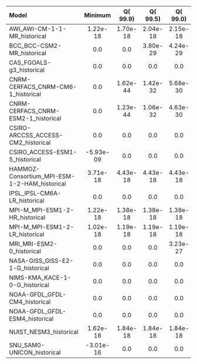 Model | Minimum | Q(   99.9) | Q(   99.5) | Q(   99.0) | Q(   95.0) | Q(   90.0) | Q(   75.0) | Q(   50.0) | Q(   25.0) | Q(   10.0) | Q(    5.0) | Q( 1.0000) | Q( 0.5000) | Q( 0.1000) | Maximum
 :-- |  :--:  |  :--:  |  :--:  |  :--:  |  :--:  |  :--:  |  :--:  |  :--:  |  :--:  |  :--:  |  :--:  |  :--:  |  :--:  |  :--:  |  :--: 
AWI_AWI-CM-1-1-MR_historical |  1.22e-18 |  1.70e-18 |  2.04e-18 |  2.15e-18 |  2.47e-18 |  2.59e-18 |  2.57e-14 |  4.93e-07 |  8.99e-06 |  5.81e-05 |  1.59e-04 |  4.91e-04 |  6.38e-04 |  9.68e-04 |  5.58e-03
BCC_BCC-CSM2-MR_historical | 0.0 | 0.0 |  3.80e-29 |  4.24e-29 |  5.58e-29 |  5.96e-29 |  9.26e-09 |  1.14e-06 |  1.15e-05 |  6.16e-05 |  1.29e-04 |  4.17e-04 |  6.34e-04 |  1.67e-03 |  0.0136
CAS_FGOALS-g3_historical | 0.0 | 0.0 | 0.0 | 0.0 |  1.37e-15 |  5.17e-13 |  3.16e-08 |  1.37e-06 |  1.05e-05 |  5.21e-05 |  1.22e-04 |  4.73e-04 |  7.28e-04 |  1.63e-03 |  9.14e-03
CNRM-CERFACS_CNRM-CM6-1_historical | 0.0 |  1.62e-44 |  1.42e-32 |  5.68e-30 |  3.98e-26 |  4.56e-25 |  7.46e-09 |  1.23e-06 |  1.08e-05 |  5.86e-05 |  1.48e-04 |  4.78e-04 |  6.36e-04 |  9.88e-04 |  4.31e-03
CNRM-CERFACS_CNRM-ESM2-1_historical | 0.0 |  1.23e-44 |  1.06e-32 |  4.63e-30 |  3.51e-26 |  4.08e-25 |  6.94e-09 |  1.29e-06 |  1.11e-05 |  5.96e-05 |  1.50e-04 |  4.87e-04 |  6.48e-04 |  1.01e-03 |  4.39e-03
CSIRO-ARCCSS_ACCESS-CM2_historical | 0.0 | 0.0 | 0.0 | 0.0 | 0.0 |  3.14e-12 |  8.66e-08 |  1.56e-06 |  1.24e-05 |  6.34e-05 |  1.45e-04 |  4.74e-04 |  6.90e-04 |  1.39e-03 |  0.0200
CSIRO_ACCESS-ESM1-5_historical | -5.93e-09 | 0.0 | 0.0 | 0.0 | 0.0 | 0.0 |  1.52e-07 |  3.75e-06 |  1.86e-05 |  6.95e-05 |  1.49e-04 |  4.32e-04 |  6.08e-04 |  1.15e-03 |  9.55e-03
HAMMOZ-Consortium_MPI-ESM-1-2-HAM_historical |  3.71e-18 |  4.43e-18 |  4.43e-18 |  4.43e-18 |  4.43e-18 |  4.43e-18 |  4.43e-18 |  4.27e-07 |  9.52e-06 |  7.16e-05 |  1.72e-04 |  4.45e-04 |  5.53e-04 |  7.79e-04 |  3.21e-03
IPSL_IPSL-CM6A-LR_historical | 0.0 | 0.0 | 0.0 | 0.0 | 0.0 | 0.0 | 0.0 |  6.76e-07 |  1.65e-05 |  7.30e-05 |  1.31e-04 |  4.02e-04 |  6.04e-04 |  1.23e-03 |  7.26e-03
MPI-M_MPI-ESM1-2-HR_historical |  1.22e-18 |  1.38e-18 |  1.38e-18 |  1.38e-18 |  1.38e-18 |  1.38e-18 |  1.38e-18 |  5.03e-07 |  9.05e-06 |  5.86e-05 |  1.59e-04 |  4.88e-04 |  6.36e-04 |  9.67e-04 |  5.72e-03
MPI-M_MPI-ESM1-2-LR_historical |  1.02e-18 |  1.19e-18 |  1.19e-18 |  1.19e-18 |  1.19e-18 |  1.19e-18 |  1.19e-18 |  1.26e-06 |  1.21e-05 |  6.30e-05 |  1.59e-04 |  4.35e-04 |  5.47e-04 |  7.81e-04 |  2.53e-03
MRI_MRI-ESM2-0_historical | 0.0 | 0.0 | 0.0 |  3.23e-27 |  2.18e-22 |  2.23e-12 |  2.91e-08 |  2.65e-06 |  1.51e-05 |  7.25e-05 |  1.55e-04 |  4.07e-04 |  5.27e-04 |  8.22e-04 |  6.38e-03
NASA-GISS_GISS-E2-1-G_historical | 0.0 | 0.0 | 0.0 | 0.0 | 0.0 |  2.85e-10 |  6.89e-07 |  4.20e-06 |  1.57e-05 |  5.85e-05 |  1.37e-04 |  4.35e-04 |  5.83e-04 |  9.79e-04 |  5.53e-03
NIMS-KMA_KACE-1-0-G_historical | 0.0 | 0.0 | 0.0 | 0.0 | 0.0 | 0.0 |  6.03e-08 |  1.50e-06 |  1.22e-05 |  6.22e-05 |  1.41e-04 |  4.58e-04 |  6.64e-04 |  1.35e-03 |  0.0182
NOAA-GFDL_GFDL-CM4_historical | 0.0 | 0.0 | 0.0 | 0.0 |  7.73e-20 |  1.04e-10 |  1.79e-07 |  2.94e-06 |  1.43e-05 |  5.99e-05 |  1.28e-04 |  4.04e-04 |  5.95e-04 |  1.24e-03 |  6.63e-03
NOAA-GFDL_GFDL-ESM4_historical | 0.0 | 0.0 | 0.0 | 0.0 |  5.55e-15 |  2.48e-10 |  2.43e-07 |  3.43e-06 |  1.57e-05 |  6.31e-05 |  1.32e-04 |  4.09e-04 |  6.00e-04 |  1.26e-03 |  7.18e-03
NUIST_NESM3_historical |  1.62e-18 |  1.84e-18 |  1.84e-18 |  1.84e-18 |  1.84e-18 |  1.84e-18 |  1.19e-13 |  1.11e-06 |  1.17e-05 |  6.33e-05 |  1.58e-04 |  4.42e-04 |  5.63e-04 |  8.29e-04 |  3.12e-03
SNU_SAM0-UNICON_historical | -3.01e-16 | 0.0 | 0.0 | 0.0 |  2.56e-18 |  2.74e-14 |  5.72e-08 |  2.47e-06 |  1.70e-05 |  6.72e-05 |  1.44e-04 |  4.08e-04 |  5.53e-04 |  9.49e-04 |  8.31e-03
